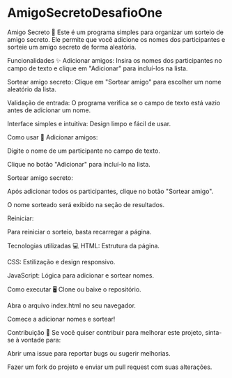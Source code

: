 # AmigoSecretoDesafioOne

Amigo Secreto 🎁
Este é um programa simples para organizar um sorteio de amigo secreto. Ele permite que você adicione os nomes dos participantes e sorteie um amigo secreto de forma aleatória.

Funcionalidades ✨
Adicionar amigos: Insira os nomes dos participantes no campo de texto e clique em "Adicionar" para incluí-los na lista.

Sortear amigo secreto: Clique em "Sortear amigo" para escolher um nome aleatório da lista.

Validação de entrada: O programa verifica se o campo de texto está vazio antes de adicionar um nome.

Interface simples e intuitiva: Design limpo e fácil de usar.

Como usar 🚀
Adicionar amigos:

Digite o nome de um participante no campo de texto.

Clique no botão "Adicionar" para incluí-lo na lista.

Sortear amigo secreto:

Após adicionar todos os participantes, clique no botão "Sortear amigo".

O nome sorteado será exibido na seção de resultados.

Reiniciar:

Para reiniciar o sorteio, basta recarregar a página.

Tecnologias utilizadas 💻
HTML: Estrutura da página.

CSS: Estilização e design responsivo.

JavaScript: Lógica para adicionar e sortear nomes.

Como executar 🖥️
Clone ou baixe o repositório.

Abra o arquivo index.html no seu navegador.

Comece a adicionar nomes e sortear!

Contribuição 🤝
Se você quiser contribuir para melhorar este projeto, sinta-se à vontade para:

Abrir uma issue para reportar bugs ou sugerir melhorias.

Fazer um fork do projeto e enviar um pull request com suas alterações.
